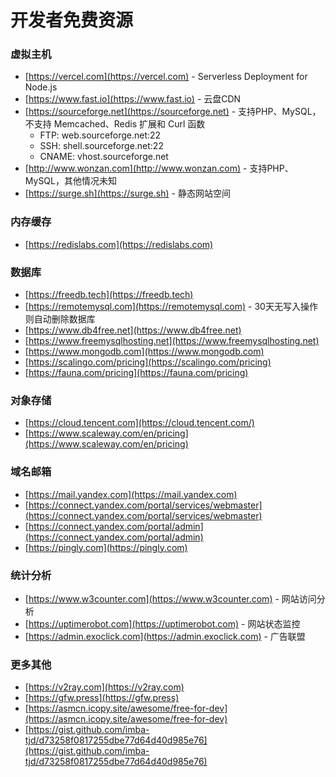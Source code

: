 # 开发者免费资源

### 虚拟主机

* [https://vercel.com](https://vercel.com) - Serverless Deployment for Node.js
* [https://www.fast.io](https://www.fast.io) - 云盘CDN
* [https://sourceforge.net](https://sourceforge.net) - 支持PHP、MySQL，不支持 Memcached、Redis 扩展和 Curl 函数
  * FTP: web.sourceforge.net:22
  * SSH: shell.sourceforge.net:22
  * CNAME: vhost.sourceforge.net
* [http://www.wonzan.com](http://www.wonzan.com) - 支持PHP、MySQL，其他情况未知
* [https://surge.sh](https://surge.sh) - 静态网站空间

### 内存缓存

* [https://redislabs.com](https://redislabs.com)

### 数据库

* [https://freedb.tech](https://freedb.tech)
* [https://remotemysql.com](https://remotemysql.com) - 30天无写入操作则自动删除数据库
* [https://www.db4free.net](https://www.db4free.net)
* [https://www.freemysqlhosting.net](https://www.freemysqlhosting.net)
* [https://www.mongodb.com](https://www.mongodb.com)
* [https://scalingo.com/pricing](https://scalingo.com/pricing) 
* [https://fauna.com/pricing](https://fauna.com/pricing)

### 对象存储

* [https://cloud.tencent.com](https://cloud.tencent.com/)
* [https://www.scaleway.com/en/pricing](https://www.scaleway.com/en/pricing)

### 域名邮箱

* [https://mail.yandex.com](https://mail.yandex.com)
* [https://connect.yandex.com/portal/services/webmaster](https://connect.yandex.com/portal/services/webmaster)
* [https://connect.yandex.com/portal/admin](https://connect.yandex.com/portal/admin)
* [https://pingly.com](https://pingly.com)

### 统计分析

* [https://www.w3counter.com](https://www.w3counter.com) - 网站访问分析
* [https://uptimerobot.com](https://uptimerobot.com) - 网站状态监控
* [https://admin.exoclick.com](https://admin.exoclick.com) - 广告联盟

### 更多其他

* [https://v2ray.com](https://v2ray.com)
* [https://gfw.press](https://gfw.press)
* [https://asmcn.icopy.site/awesome/free-for-dev](https://asmcn.icopy.site/awesome/free-for-dev)
* [https://gist.github.com/imba-tjd/d73258f0817255dbe77d64d40d985e76](https://gist.github.com/imba-tjd/d73258f0817255dbe77d64d40d985e76)

